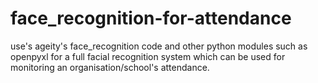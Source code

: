 # face_recognition-for-attendance
use's ageity's face_recognition code and other python modules such as openpyxl for a full facial recognition system which can be used for monitoring an organisation/school's attendance.
